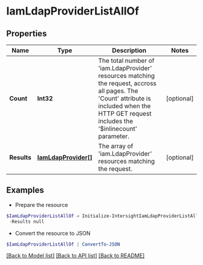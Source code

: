 # IamLdapProviderListAllOf
## Properties

Name | Type | Description | Notes
------------ | ------------- | ------------- | -------------
**Count** | **Int32** | The total number of &#39;iam.LdapProvider&#39; resources matching the request, accross all pages. The &#39;Count&#39; attribute is included when the HTTP GET request includes the &#39;$inlinecount&#39; parameter. | [optional] 
**Results** | [**IamLdapProvider[]**](IamLdapProvider.md) | The array of &#39;iam.LdapProvider&#39; resources matching the request. | [optional] 

## Examples

- Prepare the resource
```powershell
$IamLdapProviderListAllOf = Initialize-IntersightIamLdapProviderListAllOf  -Count null `
 -Results null
```

- Convert the resource to JSON
```powershell
$IamLdapProviderListAllOf | ConvertTo-JSON
```

[[Back to Model list]](../README.md#documentation-for-models) [[Back to API list]](../README.md#documentation-for-api-endpoints) [[Back to README]](../README.md)

